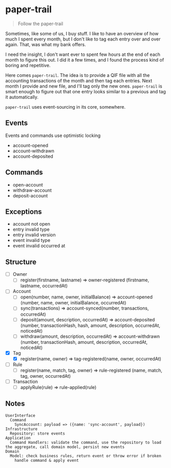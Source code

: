# paper-trail

> Follow the paper-trail

Sometimes, like some of us, I buy stuff.
I like to have an overview of how much I spent every month, but I don't like to tag each entry over and over again. That, was what my bank offers.

I need the insight, I don't want ever to spent few hours at the end of each month to figure this out.
I did it a few times, and I found the process kind of boring and repetitive.

Here comes `paper-trail`.
The idea is to provide a QIF file with all the accounting transactions of the month and then tag each entries.
Next month I provide and new file, and I'll tag only the new ones.
`paper-trail` is smart enough to figure out that one entry looks similar to a previous and tag it automatically.

`paper-trail` uses event-sourcing in its core, somewhere.


## Events

Events and commands use optimistic locking

*   account-opened
*   account-withdrawn
*   account-deposited


## Commands

*   open-account
*   withdraw-account
*   deposit-account


## Exceptions

*   account not open
*   entry invalid type
*   entry invalid version
*   event invalid type
*   event invalid occurred at


## Structure

*   [ ] Owner
  *   [ ] register(firstname, lastname) => owner-registered (firstname, lastname, occurredAt)
*   [ ] Account
  *   [ ] open(number, name, owner, initialBalance) => account-opened (number, name, owner, initialBalance, occurredAt)
  *   [ ] sync(transactions) => account-synced(number, transactions, occurredAt)
  *   [ ] deposit(amount, description, occurredAt) => account-deposited (number, transactionHash, hash, amount, description, occurredAt, noticedAt)
  *   [ ] withdraw(amount, description, occurredAt) => account-withdrawn (number, transactionHash, amount, description, occurredAt, noticedAt)
*   [x] Tag
  *   [x] register(name, owner) => tag-registered(name, owner, occurredAt)
*   [ ] Rule
  *   [ ] register(name, match, tag, owner) => rule-registered (name, match, tag, owner, occurredAt)
*   [ ] Transaction
  *   [ ] applyRule(rule) => rule-applied(rule)

## Notes

```
UserInterface
  Command
    SyncAccount: payload => ({name: 'sync-account', payload})
Infrastructure
  Repository: store events
Application
  Command Handlers: validate the command, use the repository to load the aggregate, call domain model, persist new events
Domain
  Model: check business rules, return event or throw error if broken
    handle command & apply event
```
